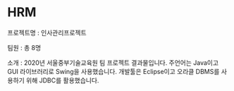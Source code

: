 # HRM

프로젝트명 : 인사관리프로젝트

팀원 : 총 8명

소개 : 2020년 서울중부기술교육원 팀 프로젝트 결과물입니다.
       주언어는 Java이고 GUI 라이브러리로 Swing을 사용했습니다.
       개발툴은 Eclipse이고 오라클 DBMS를 사용하기 위해 JDBC를 활용했습니다.

